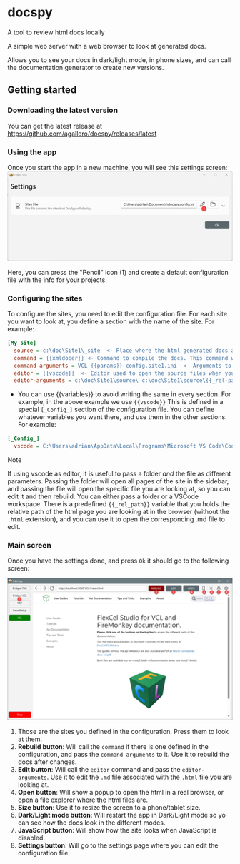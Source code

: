 # docspy
A tool to review html docs locally

A simple web server with a web browser to look at generated docs. 

Allows you to see your docs in dark/light mode, in phone sizes, and can call the documentation generator to create new versions.

## Getting started

### Downloading the latest version

You can get the latest release at https://github.com/agallero/docspy/releases/latest

### Using the app

Once you start the app in a new machine, you will see this settings screen:
![settings-screen](images/settings-screen.png)

Here, you can press the "Pencil" icon (1) and create a default configuration file with the info for your projects.

### Configuring the sites

To configure the sites, you need to edit the configuration file. For each site you want to look at, you define a section with the name of the site.
For example:
```ini
[My site]
  source = c:\doc\Site1\_site  <- Place where the html generated docs are.
  command = {{xmldocer}} <- Command to compile the docs. This command will be called when you press the "Compile" button.
  command-arguments = VCL {{params}} config.site1.ini  <- Arguments to pass to the doc generator.
  editor = {{vscode}}  <- Editor used to open the source files when you click the "Edit" button.
  editor-arguments = c:\doc\Site1\source\ c:\doc\Site1\source\{{_rel-path_}}.md <- Arguments to pass to the editor

```
  * You can use {{variables}} to avoid writing the same in every section. For example, in the above example we use `{{vscode}}` This is defined in a special `[_Config_]` section of the configuration file. You can define whatever variables you want there, and use them in the other sections. For example:

```ini
[_Config_]
  vscode = C:\Users\adrian\AppData\Local\Programs\Microsoft VS Code\Code.exe
```

> [!NOTE]
> If using vscode as editor, it is useful to pass a folder *and* the file as different parameters. Passing the folder will open all pages of the site in the sidebar, and passing the file will open the specific file you are looking at, so you can edit it and then rebuild. You can either pass a folder or a VSCode workspace. There is a predefined `{{_rel_path}}` variable that you holds the relative path of the html page you are looking at in the browser (without the `.html` extension), and you can use it to open the corresponding .md file to edit.

### Main screen
Once you have the settings done, and press `Ok` it should go to the following screen:

![main-screen](images/main-screen.png)

1. Those are the sites you defined in the configuration. Press them to look at them.
2. **Rebuild button**: Will call the `command` if there is one defined in the configuration, and pass the `command-arguments` to it. Use it to rebuild the docs after changes.
3. **Edit button**: Will call the `editor` command and pass the `editor-arguments`. Use it to edit the `.md` file associated with the `.html` file you are looking at.
4. **Open button**: Will show a popup to open the html in a real browser, or open a file explorer where the html files are.
5. **Size button**: Use it to resize the screen to a phone/tablet size.
6. **Dark/Light mode button**: Will restart the app in Dark/Light mode so yo can see how the docs look in the different modes.
7. **JavaScript button**: Will show how the site looks when JavaScript is disabled.
8. **Settings button**: Will go to the settings page where you can edit the configuration file
